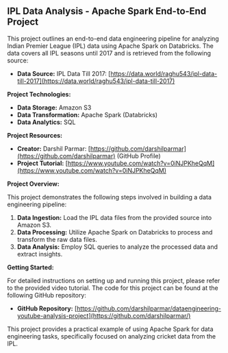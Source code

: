 ## IPL Data Analysis - Apache Spark End-to-End Project

This project outlines an end-to-end data engineering pipeline for analyzing Indian Premier League (IPL) data using Apache Spark on Databricks. The data covers all IPL seasons until 2017 and is retrieved from the following source:

* **Data Source:** IPL Data Till 2017: [https://data.world/raghu543/ipl-data-till-2017](https://data.world/raghu543/ipl-data-till-2017)

**Project Technologies:**

* **Data Storage:**  Amazon S3
* **Data Transformation:** Apache Spark (Databricks)
* **Data Analytics:** SQL

**Project Resources:**

* **Creator:** Darshil Parmar: [https://github.com/darshilparmar](https://github.com/darshilparmar) (GitHub Profile)
* **Project Tutorial:** [https://www.youtube.com/watch?v=0iNJPKheQqM](https://www.youtube.com/watch?v=0iNJPKheQqM)

**Project Overview:**

This project demonstrates the following steps involved in building a data engineering pipeline:

1. **Data Ingestion:** Load the IPL data files from the provided source into Amazon S3.
2. **Data Processing:** Utilize Apache Spark on Databricks to process and transform the raw data files.
3. **Data Analysis:** Employ SQL queries to analyze the processed data and extract insights.

**Getting Started:**

For detailed instructions on setting up and running this project, please refer to the provided video tutorial. The code for this project can be found at the following GitHub repository:

* **GitHub Repository:** [https://github.com/darshilparmar/dataengineering-youtube-analysis-project](https://github.com/darshilparmar/)

This project provides a practical example of using Apache Spark for data engineering tasks, specifically focused on analyzing cricket data from the IPL. 
